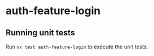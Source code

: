 # auth-feature-login

## Running unit tests

Run `nx test auth-feature-login` to execute the unit tests.
